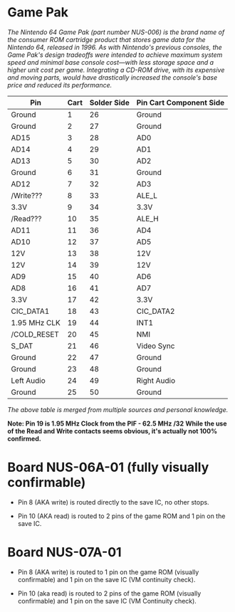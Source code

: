 # Game Pak

*The Nintendo 64 Game Pak (part number NUS-006) is the brand name of the consumer ROM cartridge product that stores game data for the Nintendo 64, released in 1996. As with Nintendo's previous consoles, the Game Pak's design tradeoffs were intended to achieve maximum system speed and minimal base console cost—with less storage space and a higher unit cost per game. Integrating a CD-ROM drive, with its expensive and moving parts, would have drastically increased the console's base price and reduced its performance.*

| Pin | Cart | Solder Side | Pin Cart Component Side |
| ------ | ------ | ------ | ------ |
| Ground | 1 | 26 | Ground |
| Ground | 2 | 27 | Ground |
| AD15 | 3 | 28 | AD0 |
| AD14 | 4 | 29 | AD1 |
| AD13 | 5 | 30 | AD2 |
| Ground | 6 | 31 | Ground |
| AD12 | 7 | 32 | AD3 |
| /Write??? | 8 | 33 | ALE_L |
| 3.3V | 9 | 34 | 3.3V |
| /Read??? | 10 | 35 | ALE_H |
| AD11 | 11 | 36 | AD4 |
| AD10 | 12 | 37 | AD5 |
| 12V | 13 | 38 | 12V |
| 12V | 14 | 39 | 12V |
| AD9 | 15 | 40 | AD6 |
| AD8 | 16 | 41 | AD7 |
| 3.3V | 17 | 42 | 3.3V |
| CIC_DATA1 | 18 | 43 | CIC_DATA2 |
| 1.95 MHz CLK | 19 | 44 | INT1 |
| /COLD_RESET | 20 | 45 | NMI |
| S_DAT | 21 | 46 | Video Sync |
| Ground | 22 | 47 | Ground |
| Ground | 23 | 48 | Ground |
| Left Audio | 24 | 49 | Right Audio |
| Ground | 25 | 50 | Ground |

*The above table is merged from multiple sources and personal knowledge.*

**Note: Pin 19 is 1.95 MHz Clock from the PIF - 62.5 MHz /32**
**While the use of the Read and Write contacts seems obvious, it's actually not 100% confirmed.**

# Board NUS-06A-01 (fully visually confirmable)

- Pin 8 (AKA write) is routed directly to the save IC, no other stops.

- Pin 10 (AKA read) is routed to 2 pins of the game ROM and 1 pin on the save IC.

# Board NUS-07A-01

- Pin 8 (AKA write) is routed to 1 pin on the game ROM (visually confirmable) and 1 pin on the save IC (VM continuity check).

- Pin 10 (aka read) is routed to 2 pins of the game ROM  (visually confirmable) and 1 pin on the save IC (VM Continuity check).
